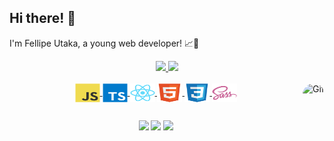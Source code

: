 ## Hi there! 👋
I'm Fellipe Utaka, a young web developer! 📈🚀

<div align="center">
  <a href="https://github.com/FellipeUtaka">
  <img height="165em" src="https://github-readme-stats.vercel.app/api?username=fellipeutaka&show_icons=true&theme=dracula&include_all_commits=true&count_private=true"/>
  <img height="165em" src="https://github-readme-stats.vercel.app/api/top-langs/?username=fellipeutaka&layout=compact&langs_count=6&theme=dracula"/>
</div>
<div align="center"><br>
  <img align="center" alt="Javascript" height="30" width="40" src="https://raw.githubusercontent.com/devicons/devicon/master/icons/javascript/javascript-original.svg">
  <img align="center" alt="Typescript" height="30" width="40" src="https://raw.githubusercontent.com/devicons/devicon/master/icons/typescript/typescript-original.svg">
  <img align="center" alt="React" height="30" width="40" src="https://raw.githubusercontent.com/devicons/devicon/master/icons/react/react-original.svg">
  <img align="center" alt="HTML5" height="30" width="40" src="https://raw.githubusercontent.com/devicons/devicon/master/icons/html5/html5-original.svg">
  <img align="center" alt="CSS3" height="30" width="40" src="https://raw.githubusercontent.com/devicons/devicon/master/icons/css3/css3-original.svg">
  <img align="center" alt="Sass" height="30" width="40" src="https://raw.githubusercontent.com/devicons/devicon/master/icons/sass/sass-original.svg">
  <img align="right" alt="Gif" height="150" style="border-radius:50px;" src="https://qph.fs.quoracdn.net/main-qimg-03a4a5f034bf0bafa661fd8a8aabedc8">
</div>
  
  ##
 
<div align="center"> 
  <a href="https://instagram.com/fellipeutaka" target="_blank"><img src="https://img.shields.io/badge/-Instagram-%23E4405F?style=for-the-badge&logo=instagram&logoColor=white" target="_blank"></a>
  <a href="mailto:fellipeutaka@gmail.com"><img src="https://img.shields.io/badge/-Gmail-%23333?style=for-the-badge&logo=gmail&logoColor=white" target="_blank"></a>
  <a href="https://www.linkedin.com/in/fellipeutaka/"><img src="https://img.shields.io/badge/-Linkedin-2a68b5?style=for-the-badge&logo=linkedin&logoColor=white" target="_blank"></a>
</div>
